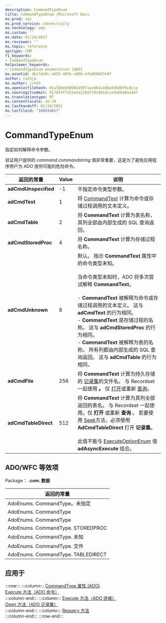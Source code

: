 ```yaml
---
description: CommandTypeEnum
title: CommandTypeEnum |Microsoft Docs
ms.prod: sql
ms.prod_service: connectivity
ms.technology: ado
ms.custom: ''
ms.date: 01/19/2017
ms.reviewer: ''
ms.topic: reference
apitype: COM
f1_keywords:
- CommandTypeEnum
helpviewer_keywords:
- CommandTypeEnum enumeration [ADO]
ms.assetid: 4b1feb9c-a855-40fe-a906-efe688687e9f
author: rothja
ms.author: jroth
ms.openlocfilehash: 01af88e608982499f1acd64c408a93bd0f9c8cca
ms.sourcegitcommit: 917df4ffd22e4a229af7dc481dcce3ebba0aa4d7
ms.translationtype: MT
ms.contentlocale: zh-CN
ms.lasthandoff: 02/10/2021
ms.locfileid: "100034817"
---
```

# <a name="commandtypeenum"></a>CommandTypeEnum
指定如何解释命令参数。  
  
 验证用户提供的 *command.commandstring* 值非常重要，这是为了避免应用程序用户为 ADO 提供可能的危险命令。  
  
|返回的常量|Value|说明|  
|--------------|-----------|-----------------|  
|**adCmdUnspecified**|-1|不指定命令类型参数。|  
|**adCmdText**|1|将 [CommandText](./commandtext-property-ado.md) 计算为命令或存储过程调用的文本定义。|  
|**adCmdTable**|2|将 **CommandText** 计算为表名称，其列全部由内部生成的 SQL 查询返回。|  
|**adCmdStoredProc**|4|将 **CommandText** 计算为存储过程名称。|  
|**adCmdUnknown**|8|默认。 指示 **CommandText** 属性中的命令类型未知。<br /><br /> 当命令类型未知时，ADO 将多次尝试解释 **CommandText**。<br /><br /> -   **CommandText** 被解释为命令或存储过程调用的文本定义。 这与 **adCmdText** 的行为相同。<br />-   **CommandText** 是存储过程的名称。 这与 **adCmdStoredProc** 的行为相同。<br />-   **CommandText** 被解释为表的名称。 所有列都由内部生成的 SQL 查询返回。 这与 **adCmdTable** 的行为相同。|  
|**adCmdFile**|256|将 **CommandText** 计算为持久存储的 [记录集](./recordset-object-ado.md)的文件名。 与 Recordset 一起使用 **。** 仅 [打开](./open-method-ado-recordset.md)或重新 [查询](./requery-method.md)。|  
|**adCmdTableDirect**|512|将 **CommandText** 计算为其列全部返回的表名。 与 Recordset 一起使用。仅 **打开** 或重新 **查询** 。 若要使用 [Seek](./seek-method.md)方法，必须使用 **AdCmdTableDirect** 打开 **记录集**。<br /><br /> 此值不能与 [ExecuteOptionEnum](./executeoptionenum.md) 值 **adAsyncExecute** 组合。|  
  
## <a name="adowfc-equivalent"></a>ADO/WFC 等效项  
 Package： **.com. 数据**  
  
|返回的常量|  
|--------------|  
|AdoEnums. CommandType。未指定|  
|AdoEnums. CommandType|  
|AdoEnums. CommandType|  
|AdoEnums. CommandType. STOREDPROC|  
|AdoEnums. CommandType. 未知|  
|AdoEnums. CommandType. 文件|  
|AdoEnums. CommandType. TABLEDIRECT|  
  
## <a name="applies-to"></a>应用于  

:::row:::
    :::column:::
        [CommandType 属性 (ADO)](./commandtype-property-ado.md)  
        [Execute 方法（ADO 命令）](./execute-method-ado-command.md)  
    :::column-end:::
    :::column:::
        [Execute 方法（ADO 连接）](./execute-method-ado-connection.md)  
        [Open 方法（ADO 记录集）](./open-method-ado-recordset.md)  
    :::column-end:::
    :::column:::
        [Requery 方法](./requery-method.md)  
    :::column-end:::
:::row-end:::